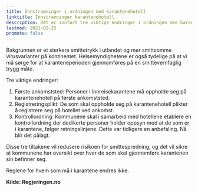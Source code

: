 ```yaml
---
title: Innstramninger i ordningen med karantenehotell
linktitle: Innstramninger karantenehotell
description: Det er innført tre viktige endringer i ordningen med karantenehotell; karantenehotell på første ankomststed, registreringsplikt på hotellet og kontroll på hotellet.
lastmod: 2021-02-25
promote: false
---
```


Bakgrunnen er et sterkere smittetrykk i utlandet og mer smittsomme virusvarianter på kontinentet.
Helsemyndighetene er også tydelige på at vi må sørge for at karanteneperioden gjennomføres på en smittevernfaglig trygg måte.

Tre viktige endringer:

1. Første ankomststed: Personer i innreisekarantene må oppholde seg på karantenehotell på første ankomststed.
2. Registreringsplikt: De som skal oppholde seg på karantenehotell plikter å registrere seg på hotellet ved ankomst.
3. Kontrollordning: Kommunene skal i samarbeid med hotellene etablere en kontrollordning der dedikerte personer holder oppsyn med at de som er i karantene,
   følger retningslinjene. Dette var tidligere en anbefaling. Nå blir det pålagt.

Disse tre tiltakene vil redusere risikoen for smittespredning, og det vil sikre at kommunene har oversikt over hvor de som skal gjennomføre karantenen sin befinner seg.

Reglene for hvem som må i karantene endres ikke.

**Kilde: Regjeringen.no**